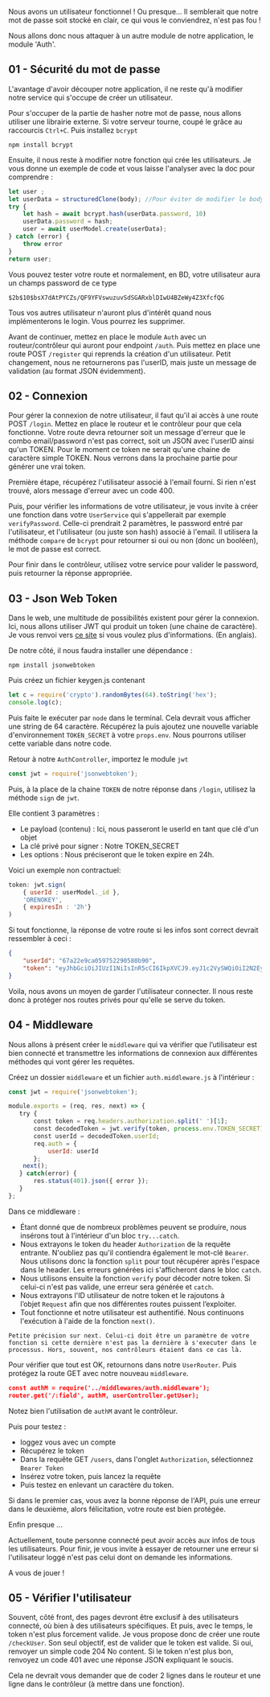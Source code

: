 Nous avons un utilisateur fonctionnel ! Ou presque... Il semblerait que notre mot de passe soit stocké en clair, ce qui vous le conviendrez, n'est pas fou !

Nous allons donc nous attaquer à un autre module de notre application, le module 'Auth'. 

## 01 - Sécurité du mot de passe

L'avantage d'avoir découper notre application, il ne reste qu'à modifier notre service qui s'occupe de créer un utilisateur. 

Pour s'occuper de la partie de hasher notre mot de passe, nous allons utiliser une librairie externe. Si votre serveur tourne, coupé le grâce au raccourcis `Ctrl+C`. Puis installez `bcrypt`

```shell
npm install bcrypt
```

Ensuite, il nous reste à modifier notre fonction qui crée les utilisateurs. Je vous donne un exemple de code et vous laisse l'analyser avec la doc pour comprendre : 

```js
let user ;
let userData = structuredClone(body); //Pour éviter de modifier le body
try {
	let hash = await bcrypt.hash(userData.password, 10)
	userData.password = hash;            
	user = await userModel.create(userData);        
} catch (error) {
	throw error
}        
return user;
```

Vous pouvez tester votre route et normalement, en BD, votre utilisateur aura un champs password de ce type 

`$2b$10$bsX7dAtPYCZs/QF9YFVswuzuvSdSGARxblDIwU4BZeWy4Z3XfcfQG`

Tous vos autres utilisateur n'auront plus d'intérêt quand nous implémenterons le login. Vous pourrez les supprimer.

Avant de continuer, mettez en place le module `Auth` avec un routeur/contrôleur qui auront pour endpoint `/auth`. Puis mettez en place une route POST `/register` qui reprends la création d'un utilisateur. Petit changement, nous ne retournerons pas l'userID, mais juste un message de validation (au format JSON évidemment).

## 02 - Connexion

Pour gérer la connexion de notre utilisateur, il faut qu'il ai accès à une route POST `/login`. Mettez en place le routeur et le contrôleur pour que cela fonctionne. Votre route devra retourner soit un message d'erreur que le combo email/password n'est pas correct, soit un JSON avec l'userID ainsi qu'un TOKEN. Pour le moment ce token ne serait qu'une chaine de caractère simple TOKEN. Nous verrons dans la prochaine partie pour générer une vrai token.

Première étape, récupérez l'utilisateur associé à l'email fourni. Si rien n'est trouvé, alors message d'erreur avec un code 400.

Puis, pour vérifier les informations de votre utilisateur, je vous invite à créer une fonction dans votre `UserService` qui s'appellerait par exemple `verifyPassword`. Celle-ci prendrait 2 paramètres, le password entré par l'utilisateur, et l'utilisateur (ou juste son hash) associé à l'email. Il utilisera la méthode `compare`  de `bcrypt` pour retourner si oui ou non (donc un booléen), le mot de passe est correct.

Pour finir dans le contrôleur, utilisez votre service pour valider le password, puis retourner la réponse appropriée. 

## 03 - Json Web Token

Dans le web, une multitude de possibilités existent pour gérer la connexion. Ici, nous allons utiliser JWT qui produit un token (une chaine de caractère). Je vous renvoi vers [ce site](https://jwt.io) si vous voulez plus d'informations. (En anglais).

De notre côté, il nous faudra installer une dépendance : 

```shell
npm install jsonwebtoken
```

Puis créez un fichier keygen.js contenant 

```js
let c = require('crypto').randomBytes(64).toString('hex');
console.log(c);
```

Puis faite le exécuter par `node` dans le terminal. Cela devrait vous afficher une string de 64 caractère. Récupérez la puis ajoutez une nouvelle variable d'environnement `TOKEN_SECRET` à votre `props.env`.  Nous pourrons utiliser cette variable dans notre code.

Retour à notre `AuthController`, importez le module `jwt` 

```js
const jwt = require('jsonwebtoken');
```

Puis, à la place de la chaine `TOKEN` de notre réponse dans `/login`, utilisez la méthode `sign` de `jwt`. 

Elle contient 3 paramètres : 
- Le payload (contenu) : Ici, nous passeront le userId en tant que clé d'un objet
- La clé privé pour signer : Notre TOKEN_SECRET
- Les options : Nous préciseront que le token expire en 24h. 

Voici un exemple non contractuel: 

```js
token: jwt.sign(
	{ userId : userModel._id },
	'ORENOKEY',
	{ expiresIn : '2h'}
)
```

Si tout fonctionne, la réponse de votre route si les infos sont correct devrait ressembler à ceci : 

```json
{
    "userId": "67a22e9ca059752290580b90",
    "token": "eyJhbGciOiJIUzI1NiIsInR5cCI6IkpXVCJ9.eyJ1c2VySWQiOiI2N2EyMmU5Y2EwNTk3NTIyOTA1ODBiOTAiLCJpYXQiOjE3Mzg2OTgwOTYsImV4cCI6MTczODc4NDQ5Nn0.umeLBn0-eZQCl1gZ85lG73R5n2j3a--Zl93EIjp_wgg"
}
```

Voila, nous avons un moyen de garder l'utilisateur connecter. Il nous reste donc à protéger nos routes privés pour qu'elle se serve du token.

## 04 - Middleware

Nous allons à présent créer le `middleware` qui va vérifier que l’utilisateur est bien connecté et transmettre les informations de connexion aux différentes méthodes qui vont gérer les requêtes.

Créez un dossier `middleware` et un fichier `auth.middleware.js` à l'intérieur :

```js
const jwt = require('jsonwebtoken');

module.exports = (req, res, next) => {
   try {
       const token = req.headers.authorization.split(' ')[1];
       const decodedToken = jwt.verify(token, process.env.TOKEN_SECRET);
       const userId = decodedToken.userId;
       req.auth = {
           userId: userId
       };
    next();
   } catch(error) {
       res.status(401).json({ error });
   }
};
```

Dans ce middleware :

- Étant donné que de nombreux problèmes peuvent se produire, nous insérons tout à l'intérieur d'un bloc `try...catch`.    
- Nous extrayons le token du header `Authorization` de la requête entrante. N'oubliez pas qu'il contiendra également le mot-clé `Bearer`. Nous utilisons donc la fonction `split` pour tout récupérer après l'espace dans le header. Les erreurs générées ici s'afficheront dans le bloc `catch`.    
- Nous utilisons ensuite la fonction `verify` pour décoder notre token. Si celui-ci n'est pas valide, une erreur sera générée et `catch`.    
- Nous extrayons l'ID utilisateur de notre token et le rajoutons à l’objet `Request` afin que nos différentes routes puissent l’exploiter.    
- Tout fonctionne et notre utilisateur est authentifié. Nous continuons l'exécution à l'aide de la fonction `next()`.

```text
Petite précision sur next. Celui-ci doit être un paramètre de votre fonction si cette dernière n'est pas la dernière à s'executer dans le processus. Hors, souvent, nos contrôleurs étaient dans ce cas là.
```

Pour vérifier que tout est OK, retournons dans notre `UserRouter`.  Puis protégez la route GET avec notre nouveau `middleware`. 

```json
const authM = require('../middlewares/auth.middleware');
router.get('/:field', authM, userController.getUser);
```

Notez bien l'utilisation de `authM` avant le contrôleur. 

Puis pour testez :

- loggez vous avec un compte
- Récupérez le token
- Dans la requête GET `/users`, dans l'onglet `Authorization`, sélectionnez `Bearer Token`
- Insérez votre token, puis lancez la requête
- Puis testez en enlevant un caractère du token.

Si dans le premier cas, vous avez la bonne réponse de l'API, puis une erreur dans le deuxième, alors félicitation, votre route est bien protégée. 

Enfin presque ... 

Actuellement, toute personne connecté peut avoir accès aux infos de tous les utilisateurs. Pour finir, je vous invite à essayer de retourner une erreur si l'utilisateur loggé n'est pas celui dont on demande les informations. 

A vous de jouer !


## 05 - Vérifier l'utilisateur 

Souvent, côté front, des pages devront être exclusif à des utilisateurs connecté, où bien à des utilisateurs spécifiques. Et puis, avec le temps, le token n'est plus forcement valide. Je vous propose donc de créer une route `/checkUser`. Son seul objectif, est de valider que le token est valide. Si oui, renvoyer un simple code 204 No content. Si le token n'est plus bon, renvoyez un code 401 avec une réponse JSON expliquant le soucis.

Cela ne devrait vous demander que de coder 2 lignes dans le routeur et une ligne dans le contrôleur (à mettre dans une fonction).



